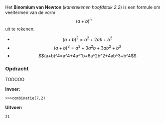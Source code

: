 Het **Binomium van Newton** (*kansrekenen hoofdstuk 2.2*) is een formule om veeltermen van de vorm $$(a+b)^n$$ uit te rekenen.

- $$(a+b)^2=a^2+2ab+b^2$$
- $$(a+b)^3=a^3+3a^2b+3ab^2+b^3$$
- $$(a+b)^4=a^4+4a^"b+6a^2b^2+4ab^3+b^4$$

### Opdracht
TODOOO



**Invoer:**

    >>>combinatie(7,2)


**Uitvoer:**

    21

